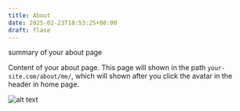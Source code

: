 ```yaml
---
title: About
date: 2025-02-23T18:53:25+08:00
draft: flase
---
```


summary of your about page

<!--more-->

Content of your about page.
This page will shown in the path `your-site.com/about/me/`, which will shown after you click the avatar in the header in home page.

![alt text](/image.png)